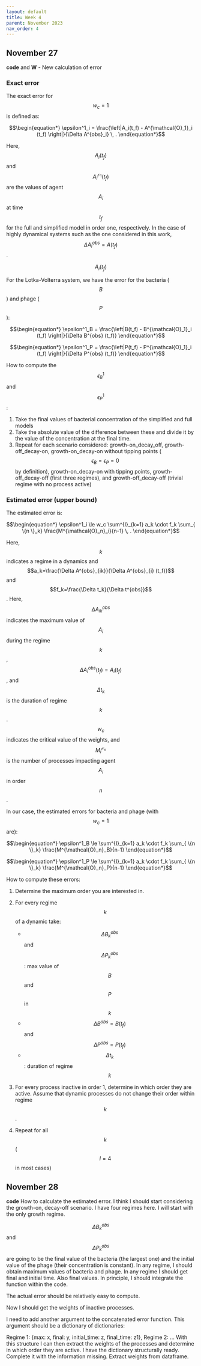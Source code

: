 ```yaml
---
layout: default
title: Week 4
parent: November 2023
nav_order: 4
---
```




## November 27

**code** and **W** - New calculation of error

### Exact error

The exact error for $$w_c=1$$ is defined as:

$$\begin{equation*}
\epsilon^1_i = \frac{\left|A_i(t_f) - A^{\mathcal{O}_1}_i (t_f)  \right|}{\Delta A^{obs}_i} \, .
\end{equation*}$$

Here, $$A_i(t_f)$$ and $$A^{\mathcal{O}_1}_i (t_f)$$ are the values of agent $$A_i$$ at time $$t_f$$ for the full and simplified model in order one, respectively. In the case of highly dynamical systems such as the one considered in this work, $$\Delta A^{obs}_i = A(t_f)$$.


$$A_i(t_f)$$

For the Lotka-Volterra system, we have the error for the bacteria ($$B$$) and phage ($$P$$):

$$\begin{equation*}
\epsilon^1_B = \frac{\left|B(t_f) - B^{\mathcal{O}_1}_i (t_f)  \right|}{\Delta B^{obs} (t_f)}
\end{equation*}$$


$$\begin{equation*}
\epsilon^1_P = \frac{\left|P(t_f) - P^{\mathcal{O}_1}_i (t_f)  \right|}{\Delta P^{obs} (t_f)}
\end{equation*}$$

How to compute the $$\epsilon^1_B$$ and $$\epsilon^1_P$$:

1. Take the final values of bacterial concentration of the simplified and full models
2. Take the absolute value of the difference between these and divide it by the value of the concentration at the final time.
3. Repeat for each scenario considered: growth-on_decay_off, growth-off_decay-on, growth-on_decay-on without tipping points ($$\epsilon_B=\epsilon_P=0$$ by definition), growth-on_decay-on with tipping points, growth-off_decay-off (first three regimes), and growth-off_decay-off (trivial regime with no process active)


### Estimated error (upper bound)

The estimated error is:

$$\begin{equation*}
\epsilon^1_i \le w_c \sum^{I}_{k=1} a_k \cdot f_k \sum_{ \{n \}_k} \frac{M^{\mathcal{O}_n}_i}{n-1} \, .
\end{equation*}$$

Here, $$k$$ indicates a regime in a dynamics and $$a_k=\frac{\Delta A^{obs}_{ik}}{\Delta A^{obs}_{i} (t_f)}$$ and $$f_k=\frac{\Delta t_k}{\Delta t^{obs}}$$. Here, $$\Delta A^{obs}_{ik}$$ indicates the maximum value of $$A_i$$ during the regime $$k$$, $$\Delta A^{obs}_{i}(t_f) = A_i (t_f)$$, and $$\Delta t_k$$ is the duration of regime $$k$$. $$w_c$$ indicates the critical value of the weights, and $$M^{\mathcal{O}_n}_i$$ is the number of processes impacting agent $$A_i$$ in order $$n$$.


In our case, the estimated errors for bacteria and phage (with $$w_c=1$$ are):

$$\begin{equation*}
\epsilon^1_B \le  \sum^{I}_{k=1} a_k \cdot f_k \sum_{ \{n \}_k} \frac{M^{\mathcal{O}_n}_B}{n-1}
\end{equation*}$$

$$\begin{equation*}
\epsilon^1_P \le  \sum^{I}_{k=1} a_k \cdot f_k \sum_{ \{n \}_k} \frac{M^{\mathcal{O}_n}_P}{n-1}
\end{equation*}$$

How to compute these errors:

1. Determine the maximum order you are interested in.

2. For every regime $$k$$ of a dynamic take:
   * $$\Delta B^{obs}_{k}$$ and $$\Delta P^{obs}_{k}$$: max value of $$B$$ and $$P$$ in $$k$$
   * $$\Delta B^{obs} = B (t_f)$$ and $$\Delta P^{obs} = P (t_f)$$
   * $$\Delta t_{k}$$: duration of regime $$k$$

3. For every process inactive in order 1, determine in which order they are active. Assume that dynamic processes do not change their order within regime $$k$$.

4. Repeat for all $$k$$ ($$I=4$$ in most cases)


## November 28

**code**
How to calculate the estimated error.
I think I should start considering the growth-on, decay-off scenario. I have four regimes here.
I will start with the only growth regime.

$$\Delta B^{obs}_{k}$$ and $$\Delta P^{obs}_{k}$$ are going to be the final value of the bacteria (the largest one) and the initial value of the phage (their concentration is constant).
In any regime, I should obtain maximum values of bacteria and phage.
In any regime I should get final and initial time.
Also final values.
In principle, I should integrate the function within the code.

The actual error should be relatively easy to compute.

Now I should get the weights of inactive processes.

I need to add another argument to the concatenated error function.
This argument should be a dictionary of dictionaries:

Regime 1: {max: x, final: y, initial_time: z, final_time: z1}, Regime 2: ...
With this structure I can then extract the weights of the processes and determine in which order they are active.
I have the dictionary structurally ready. Complete it with the information missing.
Extract weights from dataframe.










